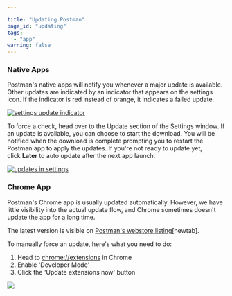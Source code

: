 ```yaml
---

title: "Updating Postman"
page_id: "updating"
tags:
  - "app"
warning: false
---
```


### Native Apps

Postman's native apps will notify you whenever a major update is available. Other updates are indicated by an indicator that appears on the settings icon. If the indicator is red instead of orange, it indicates a failed update.

[![settings update indicator](https://s3.amazonaws.com/postman-static-getpostman-com/postman-docs/39862921-c290dbd0-5462-11e8-85a7-cfaf4141f0d3+(1).png)](https://s3.amazonaws.com/postman-static-getpostman-com/postman-docs/39862921-c290dbd0-5462-11e8-85a7-cfaf4141f0d3+(1).png)

 To force a check, head over to the Update section of the Settings window. If an update is available, you can choose to start the download. You will be notified when the download is complete prompting you to restart the Postman app to apply the updates. If you're not ready to update yet, click **Later** to auto update after the next app launch.

[![updates in settings](https://s3.amazonaws.com/postman-static-getpostman-com/postman-docs/auto+update+enable.png)](https://s3.amazonaws.com/postman-static-getpostman-com/postman-docs/auto+update+enable.png)

### Chrome App

Postman's Chrome app is usually updated automatically. However, we have little visibility into the actual update flow, and Chrome sometimes doesn't update the app for a long time.

The latest version is visible on [Postman's webstore listing][0][newtab].

To manually force an update, here's what you need to do:

1. Head to [chrome://extensions][1] in Chrome
2. Enable 'Developer Mode'
3. Click the 'Update extensions now' button

![](https://www.getpostman.com/img/v1/docs/update-chrome-app.png)

[0]: https://chrome.google.com/webstore/detail/fhbjgbiflinjbdggehcddcbncdddomop?hl=en
[1]: chrome://extensions
